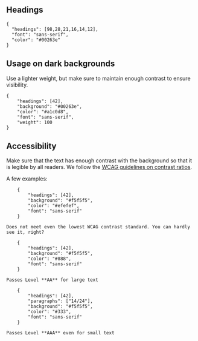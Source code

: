 ## Headings

```type
{
  "headings": [98,28,21,16,14,12],
  "font": "sans-serif",
  "color": "#00263e"
}
```


## Usage on dark backgrounds
Use a lighter weight, but make sure to maintain enough contrast to ensure visibility.

```type|span-3,kern,smoothen,single
{
    "headings": [42],
    "background": "#00263e",
    "color": "#a1c0d8",
    "font": "sans-serif",
    "weight": 100
}
```


## Accessibility
Make sure that the text has enough contrast with the background so that it is legible by all readers. We follow the [WCAG guidelines on contrast ratios](https://www.w3.org/WAI/WCAG20/quickref/#qr-visual-audio-contrast-contrast).

A few examples:

```type|span-4,kern,smoothen
    {
        "headings": [42],
        "background": "#f5f5f5",
        "color": "#efefef",
        "font": "sans-serif"
    }
```

```hint|span-2,warning
Does not meet even the lowest WCAG contrast standard. You can hardly see it, right?
```

```type|span-4,kern,smoothen
    {
        "headings": [42],
        "background": "#f5f5f5",
        "color": "#888",
        "font": "sans-serif"
    }
```

```hint|span-2,directive
Passes Level **AA** for large text
```


```type|span-4,kern,smoothen,shorter
    {
        "headings": [42],
        "paragraphs": ["14/24"],
        "background": "#f5f5f5",
        "color": "#333",
        "font": "sans-serif"
    }
```

```hint|span-2,directive
Passes Level **AAA** even for small text
```
